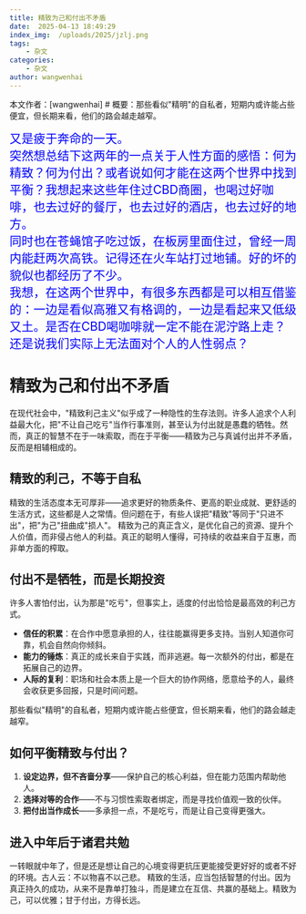 ```yaml
---
title: 精致为己和付出不矛盾
date:  2025-04-13 18:49:29
index_img:  /uploads/2025/jzlj.png
tags:
    - 杂文
categories:
    - 杂文
author: wangwenhai
---
```

本文作者：[wangwenhai] # 概要：那些看似"精明"的自私者，短期内或许能占些便宜，但长期来看，他们的路会越走越窄。
<!-- more -->

<div style="font-size:150%; color: blue;">
    又是疲于奔命的一天。</br>
    突然想总结下这两年的一点关于人性方面的感悟：何为精致？何为付出？或者说如何才能在这两个世界中找到平衡？我想起来这些年住过CBD商圈，也喝过好咖啡，也去过好的餐厅，也去过好的酒店，也去过好的地方。</br>
    同时也在苍蝇馆子吃过饭，在板房里面住过，曾经一周内能赶两次高铁。记得还在火车站打过地铺。好的坏的貌似也都经历了不少。</br>
    我想，在这两个世界中，有很多东西都是可以相互借鉴的：一边是看似高雅又有格调的，一边是看起来又低级又土。是否在CBD喝咖啡就一定不能在泥泞路上走？还是说我们实际上无法面对个人的人性弱点？</br>

</div>

# **精致为己和付出不矛盾**

在现代社会中，"精致利己主义"似乎成了一种隐性的生存法则。许多人追求个人利益最大化，把"不让自己吃亏"当作行事准则，甚至认为付出就是愚蠢的牺牲。然而，真正的智慧不在于一味索取，而在于平衡——精致为己与真诚付出并不矛盾，反而是相辅相成的。

## **精致的利己，不等于自私**

精致的生活态度本无可厚非——追求更好的物质条件、更高的职业成就、更舒适的生活方式，这些都是人之常情。但问题在于，有些人误把"精致"等同于"只进不出"，把"为己"扭曲成"损人"。
精致为己的真正含义，是优化自己的资源、提升个人价值，而非侵占他人的利益。真正的聪明人懂得，可持续的收益来自于互惠，而非单方面的榨取。

## **付出不是牺牲，而是长期投资**

许多人害怕付出，认为那是"吃亏"，但事实上，适度的付出恰恰是最高效的利己方式。

- **信任的积累**：在合作中愿意承担的人，往往能赢得更多支持。当别人知道你可靠，机会自然向你倾斜。
- **能力的锤炼**：真正的成长来自于实践，而非逃避。每一次额外的付出，都是在拓展自己的边界。
- **人际的复利**：职场和社会本质上是一个巨大的协作网络，愿意给予的人，最终会收获更多回报，只是时间问题。

那些看似"精明"的自私者，短期内或许能占些便宜，但长期来看，他们的路会越走越窄。

## **如何平衡精致与付出？**

1. **设定边界，但不吝啬分享**——保护自己的核心利益，但在能力范围内帮助他人。
2. **选择对等的合作**——不与习惯性索取者绑定，而是寻找价值观一致的伙伴。
3. **把付出当作成长**——多承担一点，不是吃亏，而是让自己变得更强大。


## **进入中年后于诸君共勉**
一转眼就中年了，但是还是想让自己的心境变得更抗压更能接受更好好的或者不好的环境。古人云：不以物喜不以己悲。
精致的生活，应当包括智慧的付出。因为真正持久的成功，从来不是靠单打独斗，而是建立在互信、共赢的基础上。精致为己，可以优雅；甘于付出，方得长远。
